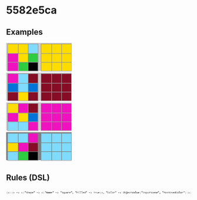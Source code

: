 # 5582e5ca

## Examples

![ARC examples for 5582e5ca](examples.png?raw=true)

## Rules (DSL)

![DSL rules for 5582e5ca](rules.png?raw=true)

